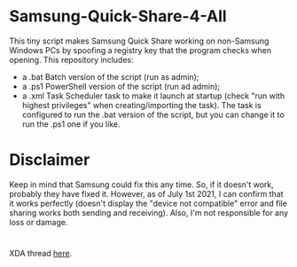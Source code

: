# Samsung-Quick-Share-4-All
This tiny script makes Samsung Quick Share working on non-Samsung Windows PCs by spoofing a registry key that the program checks when opening.
This repository includes:
- a .bat Batch version of the script (run as admin);
- a .ps1 PowerShell version of the script (run ad admin);
- a .xml Task Scheduler task to make it launch at startup (check "run with highest privileges" when creating/importing the task). The task is configured to run the .bat version of the script, but you can change it to run the .ps1 one if you like.

# Disclaimer
Keep in mind that Samsung could fix this any time. So, if it doesn't work, probably they have fixed it. However, as of July 1st 2021, I can confirm that it works perfectly (doesn't display the "device not compatible" error and file sharing works both sending and receiving). Also, I'm not responsible for any loss or damage.

# 
XDA thread [here](https://forum.xda-developers.com/t/samsung-quick-share-4-all-use-it-on-non-samsung-pcs.4347077/).
